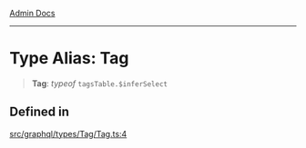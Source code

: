 [Admin Docs](/)

***

# Type Alias: Tag

> **Tag**: *typeof* `tagsTable.$inferSelect`

## Defined in

[src/graphql/types/Tag/Tag.ts:4](https://github.com/NishantSinghhhhh/talawa-api/blob/05ae6a4794762096d917a90a3af0db22b7c47392/src/graphql/types/Tag/Tag.ts#L4)
